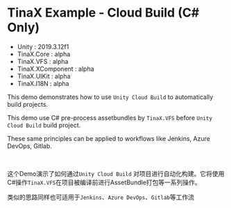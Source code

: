 # TinaX Example - Cloud Build (C# Only)

- Unity : 2019.3.12f1
- TinaX.Core : alpha
- TinaX.VFS : alpha
- TinaX.XComponent : alpha
- TinaX.UIKit : alpha
- TinaX.I18N : alpha


This demo demonstrates how to use `Unity Cloud Build` to automatically build projects.

This demo use C# pre-process assetbundles by `TinaX.VFS` before `Unity Cloud Build` build project.

These same principles can be applied to workflows like Jenkins, Azure DevOps, Gitlab.

<br>

这个Demo演示了如何通过`Unity Cloud Build` 对项目进行自动化构建。它将使用C#操作`TinaX.VFS`在项目被编译前进行AssetBundle打包等一系列操作。

类似的思路同样也可适用于`Jenkins`、`Azure DevOps`、`Gitlab`等工作流